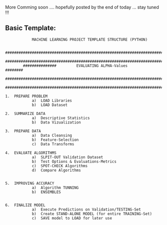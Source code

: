 More Comming soon .... hopefully posted by the end of today ... stay tuned !!!

Basic Template:
--------------


				MACHINE LEARNING PROJECT TEMPLATE STRUCTURE (PYTHON)					

			################################################################################
			################################################################################
			###############			EVALUATING ALPHA-Values			########
			################################################################################
			################################################################################

	1.	PREPARE PROBLEM
				a)	LOAD Libraries
				b)	LOAD Dataset

	2.	SUMMARIZE DATA
				a)	Descriptive Statistics
				b)	Data Vizualization

	3.	PREPARE DATA
				a)	Data Cleansing
				b)	Feature-Selection
				c)	Data Transforms

	4.	EVALUATE ALGORITHMS
				a)	SLPIT-OUT Validation Dataset
				b)	Test Options & Evaluations-Metrics
				c)	SPOT-CHECK Algorithms
				d)	Compare Algorithms


	5.	IMPROVING ACCURACY
				a)	Algorithm TUNNING
				b)	ENSEMBLES


	6.	FINALIZE MODEL
				a)	Execute Predictions on Validation/TESTING-Set
				b)	Create STAND-ALONE MODEL (for entire TRAINING-Set)
				c)	SAVE model to LOAD for later use
